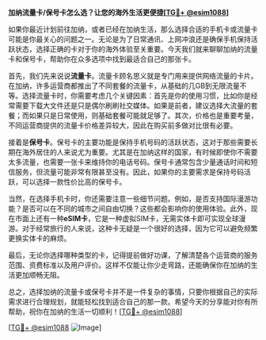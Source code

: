 **加纳流量卡/保号卡怎么选？让您的海外生活更便捷[[TG💪+ @esim1088](https://t.me/s/esim1088)]**

如果你最近计划前往加纳，或者已经在加纳生活，那么选择合适的手机卡或流量卡可能是你最关心的问题之一。无论是为了日常通讯、上网冲浪还是确保手机保持活跃状态，选择正确的卡对于你的海外体验至关重要。今天我们就来聊聊加纳的流量卡和保号卡，帮助你在众多选项中找到最适合自己的那张卡。

首先，我们先来说说**流量卡**。流量卡顾名思义就是专门用来提供网络流量的卡片。在加纳，许多运营商都推出了不同套餐的流量卡，从基础的几GB到无限流量不等。选择流量卡时，你需要考虑几个关键因素：首先是你的使用习惯，比如你是经常需要下载大文件还是只是偶尔刷刷社交媒体。如果是前者，建议选择大流量的套餐；而如果只是日常使用，则基础套餐可能就足够了。其次，价格也是重要考量，不同运营商提供的流量卡价格差异较大，因此在购买前多做对比很有必要。

接着是**保号卡**。保号卡的主要功能是保持手机号码的活跃状态，这对于那些需要长期在海外居住的人来说尤为重要。尤其是在加纳这样的国家，有时候即使你不需要太多流量，也需要一张卡来维持你的电话号码。保号卡通常包含少量通话时间和短信服务，但流量可能非常有限甚至没有。因此，如果你的主要需求是保持号码活跃，可以选择一款性价比高的保号卡。

当然，在选择手机卡时，你还需要注意一些细节问题。例如，是否支持国际漫游功能？是否可以在不同的城市之间自由切换？这些都会影响你的使用体验。此外，现在市面上还有一种**eSIM卡**，它是一种虚拟SIM卡，无需实体卡即可实现全球漫游。对于经常旅行的人来说，这种卡无疑是一个很好的选择，因为它可以避免频繁更换实体卡的麻烦。

最后，无论你选择哪种类型的卡，记得提前做好功课，了解清楚各个运营商的服务范围、资费标准以及用户评价。这样不仅能让你少走弯路，还能确保你在加纳的生活更加顺畅无阻。

总之，选择加纳的流量卡或保号卡并不是一件复杂的事情，只要你根据自己的实际需求进行合理规划，就能轻松找到适合自己的那一款。希望今天的分享能对你有所帮助，祝你在加纳的生活一切顺利！[[TG💪+ @esim1088](https://t.me/s/esim1088)]

[[TG💪+ @esim1088](https://t.me/s/esim1088) ![Image](https://i.postimg.cc/4NQfJmqS/Snipaste-2025-05-13-00-14-12.png)]